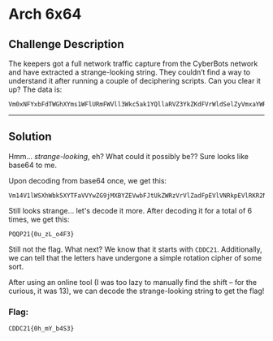 # Arch 6x64

## Challenge Description
The keepers got a full network traffic capture from the CyberBots network and have extracted a strange-looking string. They couldn’t find a way to understand it after running a couple of deciphering scripts. Can you clear it up?  The data is:
```
Vm0xNFYxbFdTWGhXYms1WFlURmFWVll3Wkc5ak1YQllaRVZ3YkZKdFVrWldSelZyVmxaYWRGcEVWbFZOUmtwRVZsUktSMk5yTlVWV1ZEQTk=
```

---

## Solution
Hmm... *strange-looking*, eh? What could it possibly be?? Sure looks like base64 to me.

Upon decoding from base64 once, we get this:
```
Vm14V1lWSXhWbk5XYTFaVVYwZG9jMXBYZEVwbFJtUkZWRzVrVlZadFpEVlVNRkpEVlRKR2NrNUVWVDA9
```

Still looks strange... let's decode it more. After decoding it for a total of 6 times, we get this:
```
PQQP21{0u_zL_o4F3}
```

Still not the flag. What next? We know that it starts with `CDDC21`. Additionally, we can tell that the letters have undergone a simple rotation cipher of some sort.

After using an online tool (I was too lazy to manually find the shift – for the curious, it was 13), we can decode the strange-looking string to get the flag!

### Flag:
```
CDDC21{0h_mY_b4S3}
```
